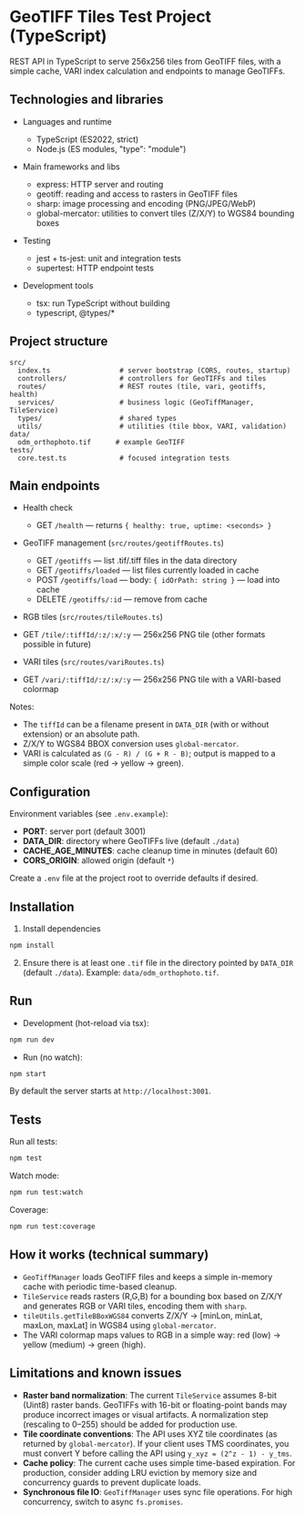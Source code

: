# GeoTIFF Tiles Test Project (TypeScript)

REST API in TypeScript to serve 256x256 tiles from GeoTIFF files, with a simple cache, VARI index calculation and endpoints to manage GeoTIFFs.

## Technologies and libraries

- Languages and runtime
  - TypeScript (ES2022, strict)
  - Node.js (ES modules, "type": "module")

- Main frameworks and libs
  - express: HTTP server and routing
  - geotiff: reading and access to rasters in GeoTIFF files
  - sharp: image processing and encoding (PNG/JPEG/WebP)
  - global-mercator: utilities to convert tiles (Z/X/Y) to WGS84 bounding boxes

- Testing
  - jest + ts-jest: unit and integration tests
  - supertest: HTTP endpoint tests

- Development tools
  - tsx: run TypeScript without building
  - typescript, @types/*

## Project structure

```
src/
  index.ts                 # server bootstrap (CORS, routes, startup)
  controllers/             # controllers for GeoTIFFs and tiles
  routes/                  # REST routes (tile, vari, geotiffs, health)
  services/                # business logic (GeoTiffManager, TileService)
  types/                   # shared types
  utils/                   # utilities (tile bbox, VARI, validation)
data/
  odm_orthophoto.tif      # example GeoTIFF
tests/
  core.test.ts             # focused integration tests
```

## Main endpoints

- Health check
  - GET `/health` — returns `{ healthy: true, uptime: <seconds> }`

- GeoTIFF management (`src/routes/geotiffRoutes.ts`)
  - GET `/geotiffs` — list .tif/.tiff files in the data directory
  - GET `/geotiffs/loaded` — list files currently loaded in cache
  - POST `/geotiffs/load` — body: `{ idOrPath: string }` — load into cache
  - DELETE `/geotiffs/:id` — remove from cache

 - RGB tiles (`src/routes/tileRoutes.ts`)
  - GET `/tile/:tiffId/:z/:x/:y` — 256x256 PNG tile (other formats possible in future)

 - VARI tiles (`src/routes/variRoutes.ts`)
  - GET `/vari/:tiffId/:z/:x/:y` — 256x256 PNG tile with a VARI-based colormap

Notes:
- The `tiffId` can be a filename present in `DATA_DIR` (with or without extension) or an absolute path.
- Z/X/Y to WGS84 BBOX conversion uses `global-mercator`.
- VARI is calculated as `(G - R) / (G + R - B)`; output is mapped to a simple color scale (red → yellow → green).

## Configuration

Environment variables (see `.env.example`):

- **PORT**: server port (default 3001)
- **DATA_DIR**: directory where GeoTIFFs live (default `./data`)
- **CACHE_AGE_MINUTES**: cache cleanup time in minutes (default 60)
- **CORS_ORIGIN**: allowed origin (default `*`)

Create a `.env` file at the project root to override defaults if desired.

## Installation

1) Install dependencies

```bash
npm install
```

2) Ensure there is at least one `.tif` file in the directory pointed by `DATA_DIR` (default `./data`). Example: `data/odm_orthophoto.tif`.

## Run

- Development (hot-reload via tsx):

```bash
npm run dev
```

- Run (no watch):

```bash
npm start
```

By default the server starts at `http://localhost:3001`.

## Tests

Run all tests:

```bash
npm test
```

Watch mode:

```bash
npm run test:watch
```

Coverage:

```bash
npm run test:coverage
```

## How it works (technical summary)

- `GeoTiffManager` loads GeoTIFF files and keeps a simple in-memory cache with periodic time-based cleanup.
- `TileService` reads rasters (R,G,B) for a bounding box based on Z/X/Y and generates RGB or VARI tiles, encoding them with `sharp`.
- `tileUtils.getTileBBoxWGS84` converts Z/X/Y → [minLon, minLat, maxLon, maxLat] in WGS84 using `global-mercator`.
- The VARI colormap maps values to RGB in a simple way: red (low) → yellow (medium) → green (high).

## Limitations and known issues

- **Raster band normalization**: The current `TileService` assumes 8-bit (Uint8) raster bands. GeoTIFFs with 16-bit or floating-point bands may produce incorrect images or visual artifacts. A normalization step (rescaling to 0–255) should be added for production use.
- **Tile coordinate conventions**: The API uses XYZ tile coordinates (as returned by `global-mercator`). If your client uses TMS coordinates, you must convert Y before calling the API using `y_xyz = (2^z - 1) - y_tms`.
- **Cache policy**: The current cache uses simple time-based expiration. For production, consider adding LRU eviction by memory size and concurrency guards to prevent duplicate loads.
- **Synchronous file IO**: `GeoTiffManager` uses sync file operations. For high concurrency, switch to async `fs.promises`.
